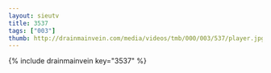 ```yaml
--- 
layout: sieutv
title: 3537
tags: ["003"]
thumb: http://drainmainvein.com/media/videos/tmb/000/003/537/player.jpg
---
```

{% include drainmainvein key="3537" %} 
